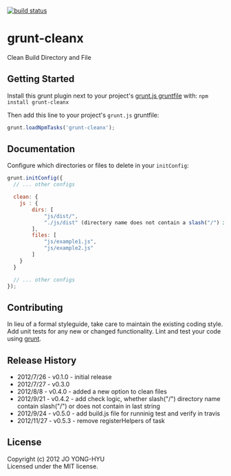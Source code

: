 [![build status](https://secure.travis-ci.org/99corps/grunt-cleanx.png)](http://travis-ci.org/99corps/grunt-cleanx)

# grunt-cleanx

Clean Build Directory and File

## Getting Started
Install this grunt plugin next to your project's [grunt.js gruntfile][getting_started] with: `npm install grunt-cleanx`

Then add this line to your project's `grunt.js` gruntfile:

```javascript
grunt.loadNpmTasks('grunt-cleanx');
```

[grunt]: https://github.com/cowboy/grunt
[getting_started]: https://github.com/cowboy/grunt/blob/master/docs/getting_started.md

## Documentation
Configure which directories or files to delete in your `initConfig`:

```javascript
grunt.initConfig({
  // ... other configs

  clean: {
	js : {
    	dirs: [
			"js/dist/",
			"./js/dist" (directory name does not contain a slash("/") in last string, but will run well)
		],
		files: [
			"js/example1.js",
			"js/example2.js"
		]
	}
  }

  // ... other configs
});
```


## Contributing
In lieu of a formal styleguide, take care to maintain the existing coding style. Add unit tests for any new or changed functionality. Lint and test your code using [grunt][grunt].

## Release History
* 2012/7/26 - v0.1.0 - initial release
* 2012/7/27 - v0.3.0
* 2012/8/8 - v0.4.0 - added a new option to clean files
* 2012/9/21 - v0.4.2 - add check logic, whether slash("/")  directory name contain slash("/") or does not contain in last string
* 2012/9/24 - v0.5.0 - add build.js file for runninig test and verify in travis
* 2012/11/27 - v0.5.3 - remove registerHelpers of task

## License
Copyright (c) 2012 JO YONG-HYU  
Licensed under the MIT license.
